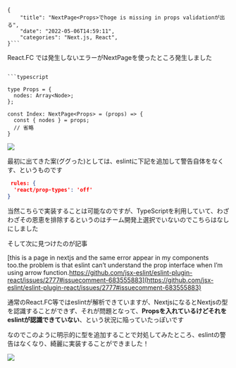 ```metadata
{
    "title": "NextPage<Props>でhoge is missing in props validationが出る",
    "date": "2022-05-06T14:59:11",
    "categories": "Next.js, React",
}```

```
 React.FC では発生しないエラーがNextPageを使ったところ発生しました
```

```typescript
 
type Props = {
  nodes: Array<Node>;
};

const Index: NextPage<Props> = (props) => {
  const { nodes } = props;
  // 省略
}
```

![](./Screen-Shot-2022-05-06-at-14.46.48-644x216.png)

最初に出てきた案(ググった)としては、eslintに下記を追加して警告自体をなくす、というものです

```json
 rules: {
  'react/prop-types': 'off'
}
```

当然こちらで実装することは可能なのですが、TypeScriptを利用していて、わざわざその恩恵を排除するというのはチーム開発上選択でいないのでこちらはなしにしました

そして次に見つけたのが記事

[this is a page in nextjs and the same error appear in my components too.the problem is that eslint can’t understand the prop interface when I’m using arrow function.https://github.com/jsx-eslint/eslint-plugin-react/issues/2777#issuecomment-683555883](https://github.com/jsx-eslint/eslint-plugin-react/issues/2777#issuecomment-683555883)

通常のReact.FC等ではeslintが解析できていますが、NextjsになるとNextjsの型を認識することができず、それが問題となって、<strong><span class="has-inline-color has-luminous-vivid-amber-color">Propsを入れているけどそれをeslintが認識できていない</span></strong>、という状況に陥っていたっぽいです

なのでこのように明示的に型を追加することで対処してみたところ、eslintの警告はなくなり、綺麗に実装することができました！

![](./Screen-Shot-2022-05-06-at-14.55.39-644x197.png)
